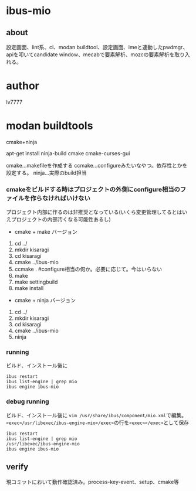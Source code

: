 # ibus-mio

## about

設定画面、lint系、ci、modan buildtool、設定画面、imeと連動したpwdmgr、apiを叩いてcandidate window、mecabで要素解析、mozcの要素解析を取り入れる。

# author

lv7777

# modan buildtools
cmake+ninja

apt-get install ninja-build cmake cmake-curses-gui

cmake...makefileを作成する
ccmake...configureみたいなやつ。依存性とかを設定する。
ninja...実際のbuild担当

### cmakeをビルドする時はプロジェクトの外側にconfigure相当のファイルを作らなければいけない 
プロジェクト内部に作るのは非推奨となっている(いくら変更管理してるとはいえプロジェクトの内部汚くなる可能性あるし)
* cmake + make バージョン
1. cd ../
2. mkdir kisaragi
3. cd kisaragi
4. cmake ../ibus-mio
5. ccmake . #configure相当の何か。必要に応じて。今はいらない
6. make
7. make settingbuild
8. make install

* cmake + ninja バージョン
1. cd ../
2. mkdir kisaragi
3. cd kisaragi
4. cmake ../ibus-mio
5. ninja

### running

ビルド、インストール後に
```
ibus restart
ibus list-engine | grep mio
ibus engine ibus-mio
```

### debug running

ビルド、インストール後に
`vim /usr/share/ibus/component/mio.xml`で編集。
`<exec>/usr/libexec/ibus-engine-mio</exec>`の行を`<exec></exec>`として保存
```
ibus restart
ibus list-engine | grep mio
/usr/libexec/ibus-engine-mio
ibus engine ibus-mio
```

## verify

現コミットにおいて動作確認済み。process-key-event、setup、cmake等
